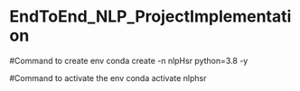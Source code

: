 # EndToEnd_NLP_ProjectImplementation

#Command to create env
conda create -n nlpHsr python=3.8 -y

#Command to activate the env
conda activate nlphsr


